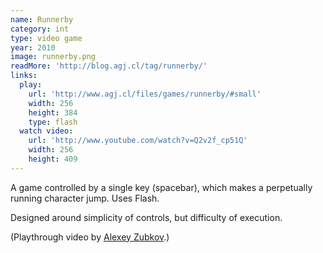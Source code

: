 ```yaml
---
name: Runnerby
category: int
type: video game
year: 2010
image: runnerby.png
readMore: 'http://blog.agj.cl/tag/runnerby/'
links:
  play:
    url: 'http://www.agj.cl/files/games/runnerby/#small'
    width: 256
    height: 384
    type: flash
  watch video:
    url: 'http://www.youtube.com/watch?v=Q2v2f_cp51Q'
    width: 256
    height: 409
---
```



A game controlled by a single key (spacebar), which makes a perpetually running character jump. Uses Flash.

Designed around simplicity of controls, but difficulty of execution.

(Playthrough video by [Alexey Zubkov](http://about.me/ortoslon).)
